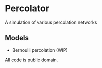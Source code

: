 # Percolator
A simulation of various percolation networks

## Models
- Bernoulli percolation (WIP)

All code is public domain.
